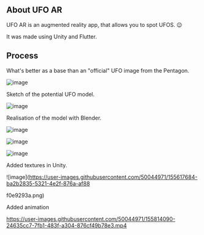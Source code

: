 ## About UFO AR

UFO AR is an augmented reality app, that allows you to spot UFOS. 😉

It was made using Unity and Flutter.

## Process

What's better as a base than an "official" UFO image from the Pentagon.

![image](https://user-images.githubusercontent.com/50044971/155416721-e6163555-5acf-4c5f-8d78-dca2b2b7bfb2.png)

Sketch of the potential UFO model.

![image](https://user-images.githubusercontent.com/50044971/155417339-6b8dd488-cd96-4183-a95f-181352e99f34.png)

Realisation of the model with Blender.

![image](https://user-images.githubusercontent.com/50044971/155417556-dc644ceb-89e3-4f78-a5e9-788b1a158105.png)

![image](https://user-images.githubusercontent.com/50044971/155417569-9de3a1f5-4a38-4d77-a338-a187b9fd6d56.png)

![image](https://user-images.githubusercontent.com/50044971/155417581-55f9bf67-96df-4739-af72-d1a3af1942fa.png)

Added textures in Unity.

![image](https://user-images.githubusercontent.com/50044971/155617684-ba2b2835-5321-4e2f-876a-af88

f0e9293a.png)

Added animation

https://user-images.githubusercontent.com/50044971/155814090-24635cc7-7fb1-483f-a304-876cf49b78e3.mp4

